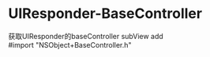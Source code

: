# UIResponder-BaseController
获取UIResponder的baseController
subView add  
#import "NSObject+BaseController.h"

